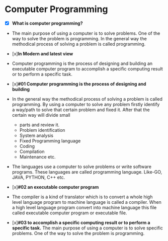 # **Computer Programming**
 - [x] **What is computer programming?**
  -  The main purpose of using a computer is to solve problems. One of the way to solve the problem is programming. In the general way the methodical process of solving a problem is called programming.

- [x]**In Modern and latest view**
- Computer programming is the process of designing and building an executable computer program to accomplish a specific computing result or to perform a specific task.

- [x]**#01 Computer programming is the process of designing and building**
- In the general way the methodical process of solving a problem is called programming. By using a computer to solve any    problem firstly identify a way/path to solve that certain problem and fixed it. After that the certain way will divide small   
  - parts and review it.
  - Problem identification
  - System analysis
  - Fixed Programming language
  - Coding
  - Compilation
  - Maintenance etc.
- The languages  use a computer to solve  problems or write  software programs. These languages are called programming language. Like-GO, JAVA, PYTHON, C++ etc.

- [x]**#02 an executable computer program**
- The compiler is a kind of translator which is  to convert a whole high level language program  to machine language is called a compiler. When a high level language program convert into machine language this file called executable computer program or executable file.
- [x]**#03 to accomplish a specific computing result or to perform a specific task.**
The main purpose of using a computer is to solve specific problems. One of the way to solve the problem is programming.













<!-- # **Variable Rules and regulations**
 - [x] **Variable declaration**:

- var foo int
- var foo int = 41
- foo:=42

- [x] **Can't redeclare variables,but can shadow them**.
- [x] **All variables must be used**.

- [x] **Vasibility**:
- lower case first letter for package scope
- upper case first letter to export
- no private scope
- [x] **Naming conversions**:
- Pascal or camel case 
  - capitalize acronyms(HTTP,URL)
- As short as reasonable
  - longer names for longer lives

- [x] **Type Conversions**:
- destinationType(variable)
- use strconv package for strings -->
